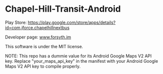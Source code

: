 Chapel-Hill-Transit-Android
===========================

Play Store: https://play.google.com/store/apps/details?id=com.jforce.chapelhillnextbus

Developer page: www.forsyth.im

This software is under the MIT license.

NOTE: This repo has a dummie value for its Android Google Maps V2 API key. Replace "your_maps_api_key" in the manifest with your Android Google Maps V2 API key to compile properly.
